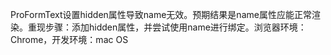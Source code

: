 ProFormText设置hidden属性导致name无效。预期结果是name属性应能正常渲染。重现步骤：添加hidden属性，并尝试使用name进行绑定。浏览器环境：Chrome，开发环境：mac OS
